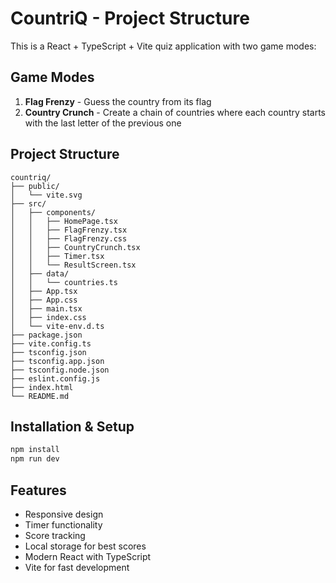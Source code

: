 # CountriQ - Project Structure

This is a React + TypeScript + Vite quiz application with two game modes:

## Game Modes
1. **Flag Frenzy** - Guess the country from its flag
2. **Country Crunch** - Create a chain of countries where each country starts with the last letter of the previous one

## Project Structure
```
countriq/
├── public/
│   └── vite.svg
├── src/
│   ├── components/
│   │   ├── HomePage.tsx
│   │   ├── FlagFrenzy.tsx
│   │   ├── FlagFrenzy.css
│   │   ├── CountryCrunch.tsx
│   │   ├── Timer.tsx
│   │   └── ResultScreen.tsx
│   ├── data/
│   │   └── countries.ts
│   ├── App.tsx
│   ├── App.css
│   ├── main.tsx
│   ├── index.css
│   └── vite-env.d.ts
├── package.json
├── vite.config.ts
├── tsconfig.json
├── tsconfig.app.json
├── tsconfig.node.json
├── eslint.config.js
├── index.html
└── README.md
```

## Installation & Setup
```bash
npm install
npm run dev
```

## Features
- Responsive design
- Timer functionality
- Score tracking
- Local storage for best scores
- Modern React with TypeScript
- Vite for fast development